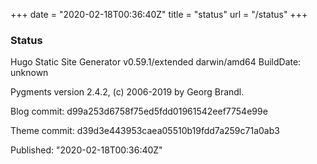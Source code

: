 +++
date = "2020-02-18T00:36:40Z"
title = "status"
url = "/status"
+++

### Status

Hugo Static Site Generator v0.59.1/extended darwin/amd64 BuildDate: unknown

Pygments version 2.4.2, (c) 2006-2019 by Georg Brandl.

Blog commit: d99a253d6758f75ed5fdd01961542eef7754e99e

Theme commit: d39d3e443953caea05510b19fdd7a259c71a0ab3

Published: "2020-02-18T00:36:40Z"
